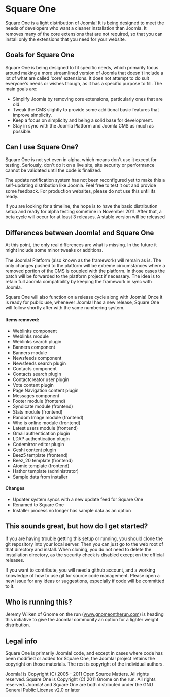 # Square One

Square One is a light distribution of Joomla! It is being designed to meet the needs of developers who want a cleaner installation than Joomla. It removes many of the core extensions that are not required, so that you can install only the extensions that you need for your website.

## Goals for Square One

Square One is being designed to fit specific needs, which primarily focus around making a more streamlined version of Joomla that doesn't include a lot of what are called 'core' extensions. It does not attempt to do suit everyone's needs or wishes though, as it has a specific purpose to fill. The main goals are:

 * Simplify Joomla by removing core extensions, particularly ones that are old.
 * Tweak the CMS slightly to provide some additional basic features that improve simplicity.
 * Keep a focus on simplicity and being a solid base for development.
 * Stay in sync with the Joomla Platform and Joomla CMS as much as possible.

## Can I use Square One?

Square One is not yet even in alpha, which means don't use it except for testing. Seriously, don't do it on a live site, site security or performance cannot be validated until the code is finalized.

The update notification system has not been reconfigured yet to make this a self-updating distribution like Joomla. Feel free to test it out and provide some feedback. For production websites, please do not use this until its ready.

If you are looking for a timeline, the hope is to have the basic distribution setup and ready for alpha testing sometime in November 2011. After that, a beta cycle will occur for at least 3 releases. A stable version will be released 

## Differences between Joomla! and Square One

At this point, the only real differences are what is missing. In the future it might include some minor tweaks or additions.

The Joomla! Platform (also known as the framework) will remain as is. The only changes pushed to the platform will be extreme circumstances where a removed portion of the CMS is coupled with the platform. In those cases the patch will be forwarded to the platform project if necessary. The idea is to retain full Joomla compatibility by keeping the framework in sync with Joomla.

Square One will also function on a release cycle along with Joomla! Once it is ready for public use, whenever Joomla! has a new release, Square One will follow shortly after with the same numbering system.

#### Items removed:

* Weblinks component 
* Weblinks module
* Weblinks search plugin
* Banners component
* Banners module
* Newsfeeds component
* Newsfeeds search plugin
* Contacts component
* Contacts search plugin
* Contactcreator user plugin
* Vote content plugin
* Page Navigation content plugin
* Messages component 
* Footer module (frontend)
* Syndicate module (frontend)
* Stats module (frontend)
* Random Image module (frontend)
* Who is online module (frontend)
* Latest users module (frontend)
* Gmail authentication plugin
* LDAP authentication plugin
* Codemirror editor plugin
* Geshi content plugin
* Beez5 template (frontend)
* Beez_20 template (frontend)
* Atomic template (frontend)
* Hathor template (administrator)
* Sample data from installer

#### Changes
 * Updater system syncs with a new update feed for Square One
 * Renamed to Square One
 * Installer process no longer has sample data as an option

## This sounds great, but how do I get started?

If you are having trouble getting this setup or running, you should clone the git repository into your local server. Then you can just go to the web root of that directory and install. When cloning, you do not need to delete the installation directory, as the security check is disabled except on the official releases.

If you want to contribute, you will need a github account, and a working knowledge of how to use git for source code management. Please open a new issue for any ideas or suggestions, especially if code will be committed to it.

## Who is running this?

Jeremy Wilken of Gnome on the run (www.gnomeontherun.com) is heading this initiative to give the Joomla! community an option for a lighter weight distribution.

## Legal info

Square One is primarily Joomla! code, and except in cases where code has been modified or added for Square One, the Joomla! project retains the copyright on those materials. The rest is copyright of the individual authors.

Joomla! is Copyright (C) 2005 - 2011 Open Source Matters. All rights reserved.
Square One is Copyright (C) 2011 Gnome on the run. All rights reserved.
Joomla! and Square One are both distributed under the GNU General Public License v2.0 or later
